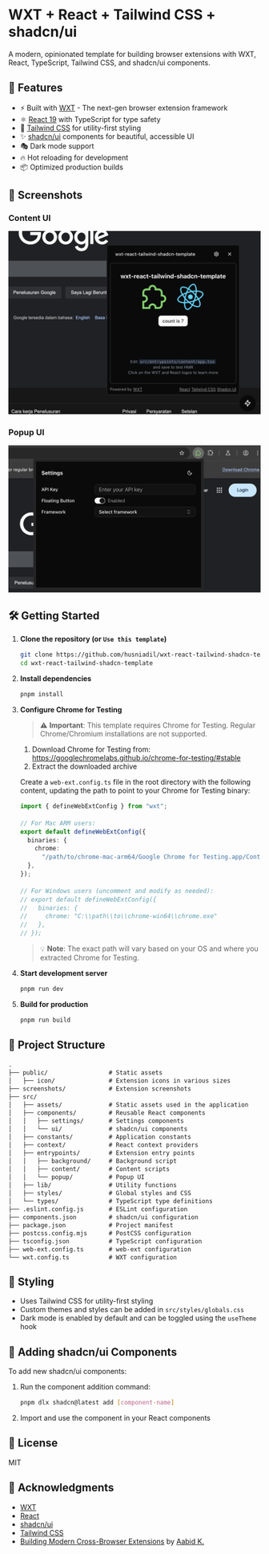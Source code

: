 # WXT + React + Tailwind CSS + shadcn/ui

A modern, opinionated template for building browser extensions with WXT, React, TypeScript, Tailwind CSS, and shadcn/ui components.

## 🚀 Features

- ⚡ Built with [WXT](https://wxt.dev/) - The next-gen browser extension framework
- ⚛️ [React 19](https://react.dev/) with TypeScript for type safety
- 🎨 [Tailwind CSS](https://tailwindcss.com/) for utility-first styling
- ✨ [shadcn/ui](https://ui.shadcn.com/) components for beautiful, accessible UI
- 🎭 Dark mode support
- 🔥 Hot reloading for development
- 📦 Optimized production builds

## 📸 Screenshots

### Content UI

<!-- Add content screenshot here -->

![Content UI](./screenshots/content.png)

### Popup UI

<!-- Add popup screenshot here -->

![Popup UI](./screenshots/popup.png)

## 🛠️ Getting Started

1. **Clone the repository (or `Use this template`)**

   ```bash
   git clone https://github.com/husniadil/wxt-react-tailwind-shadcn-template.git
   cd wxt-react-tailwind-shadcn-template
   ```

2. **Install dependencies**

   ```bash
   pnpm install
   ```

3. **Configure Chrome for Testing**

   > ⚠️ **Important**: This template requires Chrome for Testing. Regular Chrome/Chromium installations are not supported.

   1. Download Chrome for Testing from: https://googlechromelabs.github.io/chrome-for-testing/#stable
   2. Extract the downloaded archive

   Create a `web-ext.config.ts` file in the root directory with the following content, updating the path to point to your Chrome for Testing binary:

   ```typescript
   import { defineWebExtConfig } from "wxt";

   // For Mac ARM users:
   export default defineWebExtConfig({
     binaries: {
       chrome:
         "/path/to/chrome-mac-arm64/Google Chrome for Testing.app/Contents/MacOS/Google Chrome for Testing",
     },
   });

   // For Windows users (uncomment and modify as needed):
   // export default defineWebExtConfig({
   //   binaries: {
   //     chrome: "C:\\path\\to\\chrome-win64\\chrome.exe"
   //   },
   // });
   ```

   > 💡 **Note**: The exact path will vary based on your OS and where you extracted Chrome for Testing.

4. **Start development server**

   ```bash
   pnpm run dev
   ```

5. **Build for production**
   ```bash
   pnpm run build
   ```

## 📁 Project Structure

```
.
├── public/                 # Static assets
│   ├── icon/               # Extension icons in various sizes
├── screenshots/            # Extension screenshots
├── src/
│   ├── assets/             # Static assets used in the application
│   ├── components/         # Reusable React components
│   │   ├── settings/       # Settings components
│   │   └── ui/             # shadcn/ui components
│   ├── constants/          # Application constants
│   ├── context/            # React context providers
│   ├── entrypoints/        # Extension entry points
│   │   ├── background/     # Background script
│   │   ├── content/        # Content scripts
│   │   └── popup/          # Popup UI
│   ├── lib/                # Utility functions
│   ├── styles/             # Global styles and CSS
│   └── types/              # TypeScript type definitions
├── .eslint.config.js       # ESLint configuration
├── components.json         # shadcn/ui configuration
├── package.json            # Project manifest
├── postcss.config.mjs      # PostCSS configuration
├── tsconfig.json           # TypeScript configuration
├── web-ext.config.ts       # web-ext configuration
└── wxt.config.ts           # WXT configuration
```

## 🎨 Styling

- Uses Tailwind CSS for utility-first styling
- Custom themes and styles can be added in `src/styles/globals.css`
- Dark mode is enabled by default and can be toggled using the `useTheme` hook

## 🧩 Adding shadcn/ui Components

To add new shadcn/ui components:

1. Run the component addition command:
   ```bash
   pnpm dlx shadcn@latest add [component-name]
   ```
2. Import and use the component in your React components

## 📝 License

MIT

## 🙏 Acknowledgments

- [WXT](https://wxt.dev/)
- [React](https://react.dev/)
- [shadcn/ui](https://ui.shadcn.com/)
- [Tailwind CSS](https://tailwindcss.com/)
- [Building Modern Cross-Browser Extensions](https://aabidk.dev/blog/building-modern-cross-web-extensions-introduction/) by [Aabid K.](https://github.com/aabidk20/command-palette)
